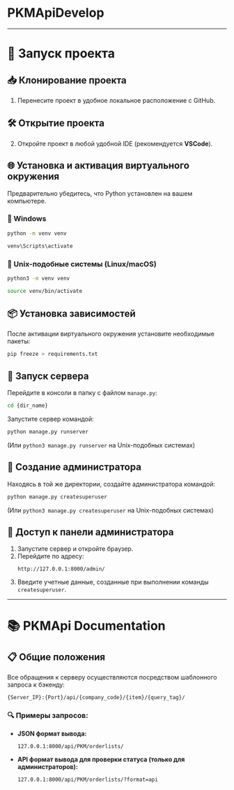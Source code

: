 # PKMApiDevelop

---

# 🚀 Запуск проекта

## 📥 Клонирование проекта
1. Перенесите проект в удобное локальное расположение с GitHub.

## 🛠️ Открытие проекта
2. Откройте проект в любой удобной IDE (рекомендуется **VSCode**).

## 🌐 Установка и активация виртуального окружения
Предварительно убедитесь, что Python установлен на вашем компьютере.

### 🔹 Windows
```bash
python -m venv venv
```
```bash
venv\Scripts\activate
```

### 🔹 Unix-подобные системы (Linux/macOS)
```bash
python3 -m venv venv
```
```bash
source venv/bin/activate
```

## 📦 Установка зависимостей
После активации виртуального окружения установите необходимые пакеты:
```bash
pip freeze > requirements.txt
```

## 🏃 Запуск сервера
Перейдите в консоли в папку с файлом `manage.py`:
```bash
cd {dir_name}
```
Запустите сервер командой:
```bash
python manage.py runserver
```
(Или `python3 manage.py runserver` на Unix-подобных системах)

## 👤 Создание администратора
Находясь в той же директории, создайте администратора командой:
```bash
python manage.py createsuperuser
```
(Или `python3 manage.py createsuperuser` на Unix-подобных системах)

## 🔑 Доступ к панели администратора
1. Запустите сервер и откройте браузер.
2. Перейдите по адресу:
   ```
   http://127.0.0.1:8000/admin/
   ```
3. Введите учетные данные, созданные при выполнении команды `createsuperuser`.

---

# 📚 PKMApi Documentation

## 📋 Общие положения
Все обращения к серверу осуществляются посредством шаблонного запроса к бэкенду:

```
{Server_IP}:{Port}/api/{company_code}/{item}/{query_tag}/
```

### 🔍 Примеры запросов:
- **JSON формат вывода:**
  ```
  127.0.0.1:8000/api/PKM/orderlists/
  ```
- **API формат вывода для проверки статуса (только для администраторов):**
  ```
  127.0.0.1:8000/api/PKM/orderlists/?format=api
  ```
